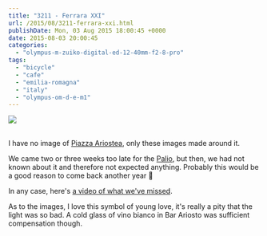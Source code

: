 ```yaml
---
title: "3211 - Ferrara XXI"
url: /2015/08/3211-ferrara-xxi.html
publishDate: Mon, 03 Aug 2015 18:00:45 +0000
date: 2015-08-03 20:00:45
categories: 
  - "olympus-m-zuiko-digital-ed-12-40mm-f2-8-pro"
tags: 
  - "bicycle"
  - "cafe"
  - "emilia-romagna"
  - "italy"
  - "olympus-om-d-e-m1"
---
```

<div class="container">
<div class="center"><a target="_blank" href="https://d25zfm9zpd7gm5.cloudfront.net/1200x1200/2015/20150616_094211_lr.jpg"><img src="https://d25zfm9zpd7gm5.cloudfront.net/0600x0600/2015/20150616_094211_lr.jpg" /></a></div>
</div>
<br />

I have no image of <a href="https://translate.google.com/translate?sl=auto&tl=en&js=y&prev=_t&hl=de&ie=UTF-8&u=https%3A%2F%2Fit.wikipedia.org%2Fwiki%2FPiazza_Ariostea&edit-text=&act=url" target="_blank">Piazza Ariostea</a>, only these images made around it.

<a target="_blank" href="https://d25zfm9zpd7gm5.cloudfront.net/1200x1200/2015/20150616_114515_lr.jpg"><img style="margin: 0pt 0px 0pt 10px; float: right;" src="https://d25zfm9zpd7gm5.cloudfront.net/0150x0150/2015/20150616_114515_lr.jpg" alt="" border="0" /></a> We came two or three weeks too late for the <a href="https://translate.googleusercontent.com/translate_c?act=url&depth=1&hl=de&ie=UTF8&prev=_t&rurl=translate.google.com&sl=auto&tl=en&u=https://it.wikipedia.org/wiki/Palio_di_Ferrara&usg=ALkJrhjMG_rJxwMlRRxpeqZNwgLf5ftLRQ" target="_blank">Palio</a>, but then, we had not known about it and therefore not expected anything. Probably this would be a good reason to come back another year 🙂 

<a target="_blank" href="https://d25zfm9zpd7gm5.cloudfront.net/1200x1200/2015/20150616_112715_lr.jpg"><img style="margin: 0pt 10px 0pt 0px; float: left;" src="https://d25zfm9zpd7gm5.cloudfront.net/0150x0150/2015/20150616_112715_lr.jpg" alt="" border="0" /></a> In any case, here's <a href="https://www.youtube.com/watch?v=Uh2dOHFQW4E" target="_blank">a video of what we've missed</a>.

As to the images, I love this symbol of young love, it's really a pity that the light was so bad. A cold glass of vino bianco in Bar Ariosto was sufficient compensation though. 
